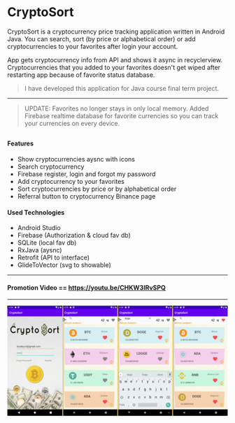 # CryptoSort

 CryptoSort is a cryptocurrency price tracking application written in Android Java. You can search, sort (by price or alphabetical order) or add cryptocurrencies to your favorites after login your account.
 
 App gets cryptocurrency info from API and shows it async in recyclerview. Cryptocurrencies that you added to your favorites doesn't get wiped after restarting app because of favorite status database. 
 
> I have developed this application for Java course final term project. 

----------------------
> UPDATE: Favorites no longer stays in only local memory. Added Firebase realtime database for favorite currencies so you can track your currencies on every device. 



##
#### Features
  - Show cryptocurrencies aysnc with icons
  - Search cryptocurrency
  - Firebase register, login and forgot my password
  - Add cryptocurrency to your favorites
  - Sort cryptocurrencies by price or by alphabetical order
  - Referral button to cryptocurrency Binance page


#### Used Technologies
  - Android Studio
  - Firebase (Authorization & cloud fav db)
  - SQLite (local fav db)
  - RxJava (aysnc)
  - Retrofit (API to interface)
  - GlideToVector (svg to showable)
  
  
  ---------------------------------------
  
#### Promotion Video == https://youtu.be/CHKW3lRvSPQ

  ---------------------------------------

![Screen shot](https://raw.githubusercontent.com/burakyccl/CryptoSort/main/ss.jpg)

